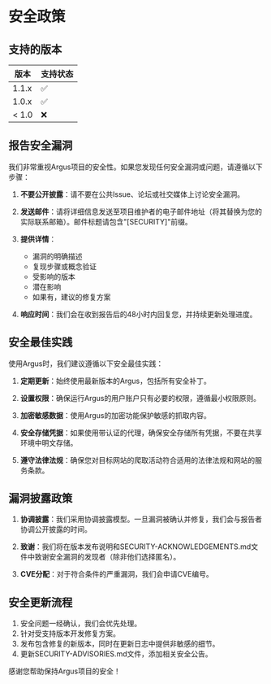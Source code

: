 # 安全政策

## 支持的版本

| 版本 | 支持状态 |
| ---- | ------------- |
| 1.1.x | ✅ |
| 1.0.x | ✅ |
| < 1.0 | ❌ |

## 报告安全漏洞

我们非常重视Argus项目的安全性。如果您发现任何安全漏洞或问题，请遵循以下步骤：

1. **不要公开披露**：请不要在公共Issue、论坛或社交媒体上讨论安全漏洞。

2. **发送邮件**：请将详细信息发送至项目维护者的电子邮件地址（将其替换为您的实际联系邮箱）。邮件标题请包含"[SECURITY]"前缀。

3. **提供详情**：
   - 漏洞的明确描述
   - 复现步骤或概念验证
   - 受影响的版本
   - 潜在影响
   - 如果有，建议的修复方案

4. **响应时间**：我们会在收到报告后的48小时内回复您，并持续更新处理进度。

## 安全最佳实践

使用Argus时，我们建议遵循以下安全最佳实践：

1. **定期更新**：始终使用最新版本的Argus，包括所有安全补丁。

2. **设置权限**：确保运行Argus的用户账户只有必要的权限，遵循最小权限原则。

3. **加密敏感数据**：使用Argus的加密功能保护敏感的抓取内容。

4. **安全存储凭据**：如果使用带认证的代理，确保安全存储所有凭据，不要在共享环境中明文存储。

5. **遵守法律法规**：确保您对目标网站的爬取活动符合适用的法律法规和网站的服务条款。

## 漏洞披露政策

1. **协调披露**：我们采用协调披露模型。一旦漏洞被确认并修复，我们会与报告者协调公开披露的时间。

2. **致谢**：我们将在版本发布说明和SECURITY-ACKNOWLEDGEMENTS.md文件中致谢安全漏洞的发现者（除非他们选择匿名）。

3. **CVE分配**：对于符合条件的严重漏洞，我们会申请CVE编号。

## 安全更新流程

1. 安全问题一经确认，我们会优先处理。
2. 针对受支持版本开发修复方案。
3. 发布包含修复的新版本，同时在更新日志中提供非敏感的细节。
4. 更新SECURITY-ADVISORIES.md文件，添加相关安全公告。

感谢您帮助保持Argus项目的安全！ 